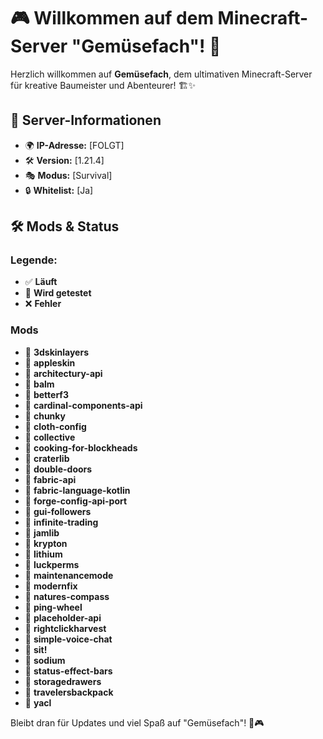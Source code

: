 # 🎮 Willkommen auf dem Minecraft-Server "Gemüsefach"! 🌱

Herzlich willkommen auf **Gemüsefach**, dem ultimativen Minecraft-Server für kreative Baumeister und Abenteurer! 🏗️✨

## 📌 Server-Informationen
- 🌍 **IP-Adresse:** [FOLGT]
- 🛠️ **Version:** [1.21.4]
- 🎭 **Modus:** [Survival]
- 🔒 **Whitelist:** [Ja]

## 🛠️ Mods & Status
### Legende:
- ✅ **Läuft**
- 🔄 **Wird getestet**
- ❌ **Fehler**

### Mods
- 🔄 **3dskinlayers**
- 🔄 **appleskin**
- 🔄 **architectury-api**
- 🔄 **balm**
- 🔄 **betterf3**
- 🔄 **cardinal-components-api**
- 🔄 **chunky**
- 🔄 **cloth-config**
- 🔄 **collective**
- 🔄 **cooking-for-blockheads**
- 🔄 **craterlib**
- 🔄 **double-doors**
- 🔄 **fabric-api**
- 🔄 **fabric-language-kotlin**
- 🔄 **forge-config-api-port**
- 🔄 **gui-followers**
- 🔄 **infinite-trading**
- 🔄 **jamlib**
- 🔄 **krypton**
- 🔄 **lithium**
- 🔄 **luckperms**
- 🔄 **maintenancemode**
- 🔄 **modernfix**
- 🔄 **natures-compass**
- 🔄 **ping-wheel**
- 🔄 **placeholder-api**
- 🔄 **rightclickharvest**
- 🔄 **simple-voice-chat**
- 🔄 **sit!**
- 🔄 **sodium**
- 🔄 **status-effect-bars**
- 🔄 **storagedrawers**
- 🔄 **travelersbackpack**
- 🔄 **yacl**

Bleibt dran für Updates und viel Spaß auf "Gemüsefach"! 🌱🎮
